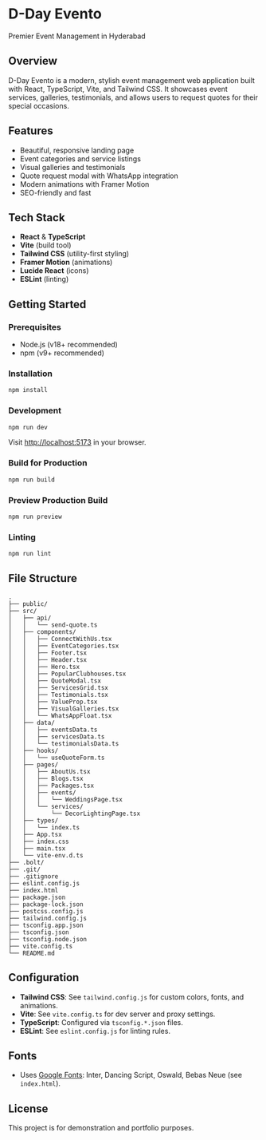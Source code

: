 # D-Day Evento

Premier Event Management in Hyderabad

## Overview
D-Day Evento is a modern, stylish event management web application built with React, TypeScript, Vite, and Tailwind CSS. It showcases event services, galleries, testimonials, and allows users to request quotes for their special occasions.

## Features
- Beautiful, responsive landing page
- Event categories and service listings
- Visual galleries and testimonials
- Quote request modal with WhatsApp integration
- Modern animations with Framer Motion
- SEO-friendly and fast

## Tech Stack
- **React** & **TypeScript**
- **Vite** (build tool)
- **Tailwind CSS** (utility-first styling)
- **Framer Motion** (animations)
- **Lucide React** (icons)
- **ESLint** (linting)

## Getting Started

### Prerequisites
- Node.js (v18+ recommended)
- npm (v9+ recommended)

### Installation
```bash
npm install
```

### Development
```bash
npm run dev
```
Visit [http://localhost:5173](http://localhost:5173) in your browser.

### Build for Production
```bash
npm run build
```

### Preview Production Build
```bash
npm run preview
```

### Linting
```bash
npm run lint
```

## File Structure
```
.
├── public/
├── src/
│   ├── api/
│   │   └── send-quote.ts
│   ├── components/
│   │   ├── ConnectWithUs.tsx
│   │   ├── EventCategories.tsx
│   │   ├── Footer.tsx
│   │   ├── Header.tsx
│   │   ├── Hero.tsx
│   │   ├── PopularClubhouses.tsx
│   │   ├── QuoteModal.tsx
│   │   ├── ServicesGrid.tsx
│   │   ├── Testimonials.tsx
│   │   ├── ValueProp.tsx
│   │   ├── VisualGalleries.tsx
│   │   └── WhatsAppFloat.tsx
│   ├── data/
│   │   ├── eventsData.ts
│   │   ├── servicesData.ts
│   │   └── testimonialsData.ts
│   ├── hooks/
│   │   └── useQuoteForm.ts
│   ├── pages/
│   │   ├── AboutUs.tsx
│   │   ├── Blogs.tsx
│   │   ├── Packages.tsx
│   │   ├── events/
│   │   │   └── WeddingsPage.tsx
│   │   └── services/
│   │       └── DecorLightingPage.tsx
│   ├── types/
│   │   └── index.ts
│   ├── App.tsx
│   ├── index.css
│   ├── main.tsx
│   └── vite-env.d.ts
├── .bolt/
├── .git/
├── .gitignore
├── eslint.config.js
├── index.html
├── package.json
├── package-lock.json
├── postcss.config.js
├── tailwind.config.js
├── tsconfig.app.json
├── tsconfig.json
├── tsconfig.node.json
├── vite.config.ts
└── README.md
```

## Configuration
- **Tailwind CSS**: See `tailwind.config.js` for custom colors, fonts, and animations.
- **Vite**: See `vite.config.ts` for dev server and proxy settings.
- **TypeScript**: Configured via `tsconfig.*.json` files.
- **ESLint**: See `eslint.config.js` for linting rules.

## Fonts
- Uses [Google Fonts](https://fonts.google.com/): Inter, Dancing Script, Oswald, Bebas Neue (see `index.html`).

## License
This project is for demonstration and portfolio purposes.
